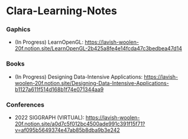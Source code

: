 # Clara-Learning-Notes

### Gaphics
* (In Progress) LearnOpenGL: https://lavish-woolen-20f.notion.site/LearnOpenGL-2b425a8fe4e14fcda47c3bedbea47d14


### Books
* (In Progress) Designing Data-Intensive Applications: https://lavish-woolen-20f.notion.site/Designing-Data-Intensive-Applications-b1127a611f514d168b1f74e071344aa9

### Conferences
* 2022 SIGGRAPH (VIRTUAL): https://lavish-woolen-20f.notion.site/a0d7c5f012bc4500ade991c391f15f71?v=af095b5649374e47ab85b8dba9b3e242
